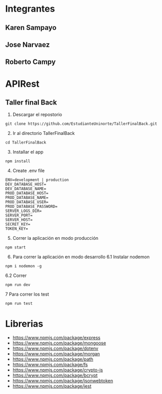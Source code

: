 # Integrantes
## Karen Sampayo
## Jose Narvaez
## Roberto Campy

# APIRest
## Taller final Back

1. Descargar el repostorio
```
git clone https://github.com/EstudianteUninorte/TallerFinalBack.git
```
2. Ir al directorio TallerFinalBack
```
cd TallerFinalBack
```
3. Installar el app
```
npm install
```
4. Create .env file

```
ENV=development | production
DEV_DATABASE_HOST=
DEV_DATABASE_NAME=
PROD_DATABASE_HOST=
PROD_DATABASE_NAME=
PROD_DATABASE_USER=
PROD_DATABASE_PASSWORD=
SERVER_LOGS_DIR=
SERVER_PORT=
SERVER_HOST=
SECRET_KEY=
TOKEN_KEY=
```

5. Correr la aplicación en modo producción
```
npm start
```

6. Para correr la aplicación en modo desarrollo
6.1 Instalar nodemon
```
npm i nodemon -g
```
6.2 Correr
```
npm run dev
```
7  Para correr los test
```
npm run test
```

# Librerias
- https://www.npmjs.com/package/express
- https://www.npmjs.com/package/mongoose
- https://www.npmjs.com/package/dotenv
- https://www.npmjs.com/package/morgan
- https://www.npmjs.com/package/path
- https://www.npmjs.com/package/fs
- https://www.npmjs.com/package/crypto-js
- https://www.npmjs.com/package/bcrypt
- https://www.npmjs.com/package/jsonwebtoken
- https://www.npmjs.com/package/jest
